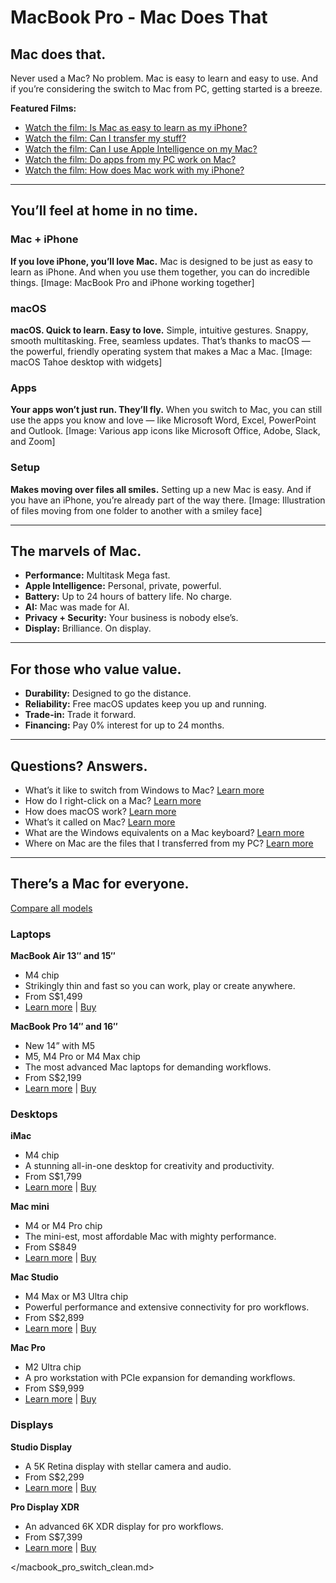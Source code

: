 
# MacBook Pro - Mac Does That

## Mac does that.

Never used a Mac? No problem. Mac is easy to learn and easy to use. And if you’re considering the switch to Mac from PC, getting started is a breeze.

**Featured Films:**

* [Watch the film: Is Mac as easy to learn as my iPhone?](https://www.apple.com/105/media/us/mac/2024/49cd5157-b47f-49e7-9ff0-84df52505943/films/ease-of-use/mac-ease-of-use-tpl-us-2024_16x9.m3u8)
* [Watch the film: Can I transfer my stuff?](https://www.apple.com/105/media/us/mac/2024/49cd5157-b47f-49e7-9ff0-84df52505943/films/migration/mac-migration-tpl-us-2024_16x9.m3u8)
* [Watch the film: Can I use Apple Intelligence on my Mac?](https://www.apple.com/105/media/in/mac-does-that/2025/3a1d3dd4-41f1-44d5-a731-a3a25647ca3b/films/apple-intelligence/mac-does-that-apple-intelligence-tpl-in-2025_16x9.m3u8)
* [Watch the film: Do apps from my PC work on Mac?](https://www.apple.com/105/media/in/mac/2024/49cd5157-b47f-49e7-9ff0-84df52505943/films/continuity/mac-continuity-tpl-in-2024_16x9.m3u8)
* [Watch the film: How does Mac work with my iPhone?](https://www.apple.com/105/media/us/mac/2024/49cd5157-b47f-49e7-9ff0-84df52505943/films/continuity/mac-continuity-tpl-us-2024_16x9.m3u8)

---

## You’ll feel at home in no time.

### Mac + iPhone

**If you love iPhone, you’ll love Mac.** Mac is designed to be just as easy to learn as iPhone. And when you use them together, you can do incredible things.
[Image: MacBook Pro and iPhone working together]

### macOS

**macOS. Quick to learn. Easy to love.** Simple, intuitive gestures. Snappy, smooth multitasking. Free, seamless updates. That’s thanks to macOS — the powerful, friendly operating system that makes a Mac a Mac.
[Image: macOS Tahoe desktop with widgets]

### Apps

**Your apps won’t just run. They’ll fly.** When you switch to Mac, you can still use the apps you know and love — like Microsoft Word, Excel, PowerPoint and Outlook.
[Image: Various app icons like Microsoft Office, Adobe, Slack, and Zoom]

### Setup

**Makes moving over files all smiles.** Setting up a new Mac is easy. And if you have an iPhone, you’re already part of the way there.
[Image: Illustration of files moving from one folder to another with a smiley face]

---

## The marvels of Mac.

* **Performance:** Multitask Mega fast.
* **Apple Intelligence:** Personal, private, powerful.
* **Battery:** Up to 24 hours of battery life. No charge.
* **AI:** Mac was made for AI.
* **Privacy + Security:** Your business is nobody else’s.
* **Display:** Brilliance. On display.

---

## For those who value value.

* **Durability:** Designed to go the distance.
* **Reliability:** Free macOS updates keep you up and running.
* **Trade-in:** Trade it forward.
* **Financing:** Pay 0% interest for up to 24 months.

---

## Questions? Answers.

* What’s it like to switch from Windows to Mac? [Learn more](https://support.apple.com/en-sg/guide/mac-help/switched-from-windows-to-mac-mchlbc684e49/14.0/mac/14.0)
* How do I right-click on a Mac? [Learn more](https://support.apple.com/en-sg/guide/mac-help/right-click-mh35853/14.0/mac/14.0)
* How does macOS work? [Learn more](https://support.apple.com/en-sg/guide/mac-help/welcome/14.0/mac/14.0)
* What’s it called on Mac? [Learn more](https://support.apple.com/en-sg/guide/mac-help/whats-it-called-on-my-mac-cpmh0038/14.0/mac/14.0)
* What are the Windows equivalents on a Mac keyboard? [Learn more](https://support.apple.com/en-sg/guide/mac-help/windows-keys-on-a-mac-keyboard-cpmh0152/mac)
* Where on Mac are the files that I transferred from my PC? [Learn more](https://support.apple.com/en-sg/guide/mac-help/mac-files-i-transferred-pc-mh35928/mac)

---

## There’s a Mac for everyone.

[Compare all models](https://www.apple.com/sg/mac/compare/)

### Laptops

**MacBook Air 13″ and 15″**

* M4 chip
* Strikingly thin and fast so you can work, play or create anywhere.
* From S$1,499
* [Learn more](https://www.apple.com/sg/macbook-air/) | [Buy](https://www.apple.com/sg/shop/goto/buy_mac/macbook_air)

**MacBook Pro 14″ and 16″**

* New 14” with M5
* M5, M4 Pro or M4 Max chip
* The most advanced Mac laptops for demanding workflows.
* From S$2,199
* [Learn more](https://www.apple.com/sg/macbook-pro/) | [Buy](https://www.apple.com/sg/shop/goto/buy_mac/macbook_pro)

### Desktops

**iMac**

* M4 chip
* A stunning all-in-one desktop for creativity and productivity.
* From S$1,799
* [Learn more](https://www.apple.com/sg/imac/) | [Buy](https://www.apple.com/sg/shop/goto/buy_mac/imac)

**Mac mini**

* M4 or M4 Pro chip
* The mini-est, most affordable Mac with mighty performance.
* From S$849
* [Learn more](https://www.apple.com/sg/mac-mini/) | [Buy](https://www.apple.com/sg/shop/goto/buy_mac/mac_mini)

**Mac Studio**

* M4 Max or M3 Ultra chip
* Powerful performance and extensive connectivity for pro workflows.
* From S$2,899
* [Learn more](https://www.apple.com/sg/mac-studio/) | [Buy](https://www.apple.com/sg/shop/goto/buy_mac/mac_studio)

**Mac Pro**

* M2 Ultra chip
* A pro workstation with PCIe expansion for demanding workflows.
* From S$9,999
* [Learn more](https://www.apple.com/sg/mac-pro/) | [Buy](https://www.apple.com/sg/shop/goto/buy_mac/mac_pro)

### Displays

**Studio Display**

* A 5K Retina display with stellar camera and audio.
* From S$2,299
* [Learn more](https://www.apple.com/sg/studio-display/) | [Buy](https://www.apple.com/sg/shop/goto/buy_mac/mac_studio_display)

**Pro Display XDR**

* An advanced 6K XDR display for pro workflows.
* From S$7,399
* [Learn more](https://www.apple.com/sg/pro-display-xdr/) | [Buy](https://www.apple.com/sg/shop/goto/buy_mac/pro_display_xdr)

</macbook_pro_switch_clean.md>
